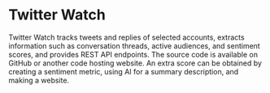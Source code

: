 # Twitter Watch
Twitter Watch tracks tweets and replies of selected accounts, extracts information such as conversation threads, active audiences, and sentiment scores, and provides REST API endpoints. 
The source code is available on GitHub or another code hosting website. An extra score can be obtained by creating a sentiment metric, using AI for a summary description, and making a website.
